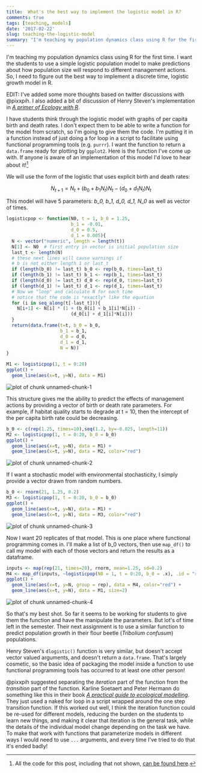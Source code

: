 ```yaml
--- 
title:  What's the best way to implement the logistic model in R?
comments: true
tags: [teaching, models] 
date: '2017-02-22'
slug: teaching-the-logistic-model
summary: "I'm teaching my population dynamics class using R for the first time. I want the students to use a simple logistic population model to make predictions about how population size will respond to different management actions. So, I need to figure out the best way to implement a discrete time, logistic growth model in R."
---
```


I'm teaching my population dynamics class using R for the first time. I want the students to use a simple logistic population model to make predictions about how population size will respond to different management actions. So, I need to figure out the best way to implement a discrete time, logistic growth model in R.

EDIT: I've added some more thoughts based on twitter discussions with @pixxpih. I also added a bit of discussion of Henry Steven's implementation in [_A primer of Ecology with R_](http://www.springer.com/life+sciences/ecology?SGWID=0-10034-0-0-0).

I have students think through the logistic model with graphs of per capita birth and death rates. I don't expect them to be able to write a function for the model from scratch, so I'm going to give them the code. I'm putting it in a function instead of just doing a for loop in a script to facilitate using functional programming tools (e.g. `purrr`). I want the function to return a `data.frame` ready for plotting by `ggplot2`. Here is the function I've come up with. If anyone is aware of an implementation of this model I'd love to hear about it![^allthecode]




We will use the form of the logistic that uses explicit birth and death rates:

$$
N_{t+1} = N_t + (b_0 + b_1 N_t) N_t - (d_0 + d_1 N_t) N_t
$$

This model will have 5 parameters: *b_0, b_1, d_0, d_1, N_0* as well as vector of times.


```r
logisticpop <- function(N0, t = 1, b_0 = 1.25,
                        b_1 = -0.01,
                        d_0 = 0.5,
                        d_1 = 0.005){
  N <- vector("numeric", length = length(t))
  N[1] <- N0  # first entry in vector is initial population size
  last_t <- length(N)
  # these next lines will cause warnings if
  # b is not either length 1 or last_t
  if (length(b_0) != last_t) b_0 <- rep(b_0, times=last_t)
  if (length(b_1) != last_t) b_1 <- rep(b_1, times=last_t)
  if (length(d_0) != last_t) d_0 <- rep(d_0, times=last_t)
  if (length(d_1) != last_t) d_1 <- rep(d_1, times=last_t)
  # Now we "loop" and calculate N for each time
  # notice that the code is *exactly* like the equation
  for (i in seq_along(t[-last_t])){
    N[i+1] <- N[i] * (1 + (b_0[i] + b_1[i]*N[i]) -
                        (d_0[i] + d_1[i]*N[i]))
  }
  return(data.frame(t=t, b_0 = b_0,
                    b_1 = b_1,
                    d_0 = d_0,
                    d_1 = d_1,
                    N = N))
}
```


```r
M1 <- logisticpop(1, t = 0:20)
ggplot() + 
  geom_line(aes(x=t, y=N), data = M1)
```

![plot of chunk unnamed-chunk-1](/figure/whats-the-best-logistic-model/unnamed-chunk-1-1.png)

This structure gives me the ability to predict the effects of management actions by providing a vector of birth or death rate parameters. For example, if habitat quality starts to degrade at t = 10, then the intercept of the per capita birth rate could be decreasing.


```r
b_0 <- c(rep(1.25, times=10),seq(1.2, by=-0.025, length=11))
M2 <- logisticpop(1, t = 0:20, b_0 = b_0)
ggplot() + 
  geom_line(aes(x=t, y=N), data = M1) + 
  geom_line(aes(x=t, y=N), data = M2, color="red")
```

![plot of chunk unnamed-chunk-2](/figure/whats-the-best-logistic-model/unnamed-chunk-2-1.png)

If I want a stochastic model with environmental stochasticity, I simply provide a vector drawn from random numbers.


```r
b_0 <- rnorm(21, 1.25, 0.2)
M3 <- logisticpop(1, t = 0:20, b_0 = b_0)
ggplot() + 
  geom_line(aes(x=t, y=N), data = M1) + 
  geom_line(aes(x=t, y=N), data = M3, color="red")
```

![plot of chunk unnamed-chunk-3](/figure/whats-the-best-logistic-model/unnamed-chunk-3-1.png)

Now I want 20 replicates of that model. This is one place where functional programming comes in. I'll make a list of b_0 vectors, then use `map_df()` to call my model with each of those vectors and return the results as a dataframe.


```r
inputs <- map(rep(21, times=20), rnorm, mean=1.25, sd=0.2)
M4 <- map_df(inputs, ~logisticpop(N0 = 1, t = 0:20, b_0 = .x), .id = "rep")
ggplot() + 
  geom_line(aes(x=t, y=N, group = rep), data = M4, color="red") +
  geom_line(aes(x=t, y=N), data = M1, size=2) 
```

![plot of chunk unnamed-chunk-4](/figure/whats-the-best-logistic-model/unnamed-chunk-4-1.png)

So that's my best shot. So far it seems to be working for students to give them the function and have the manipulate the parameters. But lot's of time left in the semester. Their next assignment is to use a similar function to predict population growth in their flour beetle (*Tribolium confusum*) populations. 

Henry Steven's `dlogistic()` function is very similar, but doesn't accept vector valued arguments, and doesn't return a `data.frame`. That's largely cosmetic, so the basic idea of packaging the model inside a function to use functional programming tools has occurred to at least one other person! 

@pixxpih suggested separating the *iteration* part of the function from the *transition* part of the function. Karline Soetaert and Peter Hermann do something like this in their book [_A practical guide to ecological modelling_](http://www.springer.com/life+sciences/ecology?SGWID=0-10034-0-0-0). They just used a naked for loop in a script wrapped around the one step transition function. If this worked out well, I think the iteration function could be re-used for different models, reducing the burden on the students to learn new things, and making it clear that iteration is the general task, while the details of the individual model change depending on the task we have. To make that work with functions that parameterize models in different ways I would need to use `...` arguments, and every time I've tried to do that it's ended badly! 

[^allthecode]: All the code for this post, including that not shown, [can be found here](https://github.com/atyre2/atyre2.github.io/raw/master/_drafts/whats-the-best-logistic-model.Rmd).
